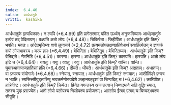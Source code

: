 ```yaml
---
index:  6.4.46
sutra:  आर्धधातुके
vritti:  kashika 
---
```


आर्धधातुके इत्यधिकारः। न ल्यपि (*6,4.69) इति प्रागेतस्माद् यदित ऊर्ध्वम् अनुक्रमिष्यामः आर्धह्दातुके इत्येवं तद् वेदितव्यम्। वक्ष्यति अतो लोपः (*6,4.48)। चिकिर्षता। जिहीर्षिता। आर्धधातुके इति किम्? भवति। भवतः। अदिप्रभृतिभ्यः शपो लुग्वचनं (*2,4.72) प्रत्ययलोपलक्षणप्रतिषेधार्थं स्यातित्येतन् न ज्ञापकं शपो लोपाभावस्य। यस्य हलः (*6,4.49)। बेभिदिता। बेभिदितुम्। बेभिदितव्यम्। आर्धधातुके इति किम्? बेभिद्यते। णेरनिटि (*6,4.51)। कारणा। हारणा। आर्धधातुके इति किम्? कारयति। हारयति। आतो लोप इटि च (*6,4.64)। ययतुः। ययुः। ववतुः। ववुः। आर्धधातुके इति किम्? यान्ति। वान्ति। घुमास्थागापाजहातिसां हलि (*6,4.66)। दीयते। धीयते। आर्धधातुके इति किम्? अदाताम्। अधाताम्। वा ऽन्यस्य संयोगादेः (*6,4.68)। स्नेयात्, स्नायात्। आर्धधातुके इति किम्? स्नायात्। आशीर्लिङो ऽन्यत्र न भवति। स्यसिच्सीयुट्तासिषु भावकर्मणोरुपदेशे ऽज्झनग्रहदृशां वा चिण्वदिट् च (*6,4.62)। कारिषीष्ट। हारिषीष्ट। आर्धधातुके इति किम्? क्रियेत। ह्रियेत यगन्तस्य अजन्तत्वाच् चिण्वद्भावे सति वृद्धिः स्यात्, ततश्च युक् प्रसज्येत। अतो लोपो यलोपश्च णिलोपश्च प्रयोजनम्। आल्लोप ईत्वम् एत्वम् च चिण्वद्भवश्च सीयुटि।

